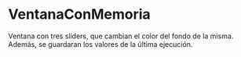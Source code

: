 # VentanaConMemoria
 Ventana con tres sliders, que cambian el color del fondo de la misma. Además, se guardaran los valores de la última ejecución.
